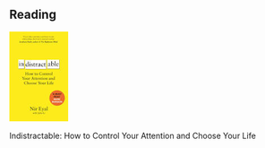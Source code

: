 



## Reading
![bookcover](indistr.jpg)

Indistractable: How to Control Your Attention and Choose Your Life
